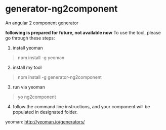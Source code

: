 # generator-ng2component
An angular 2 component generator

**following is prepared for future, not available now**
To use the tool, please go through these steps:
1. install yeoman
> npm install -g yeoman
2. install my tool
> npm install -g generator-ng2component
3. run via yeoman
> yo ng2component
4. follow the command line instructions, and your component will be populated in designated folder.

yeoman: http://yeoman.io/generators/